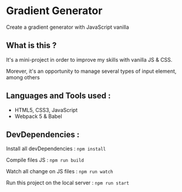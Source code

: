 # Gradient Generator
Create a gradient generator with JavaScript vanilla

## What is this ?
It's a mini-project in order to improve my skills with vanilla JS & CSS.

Morever, it's an opportunity to manage several types of input element, among others

## Languages and Tools used :
* HTML5, CSS3, JavaScript
* Webpack 5 & Babel

## DevDependencies : 
Install all devDependencies : `npm install`

Compile files JS : `npm run build`

Watch all change on JS files : `npm run watch`

Run this project on the local server : `npm run start`
